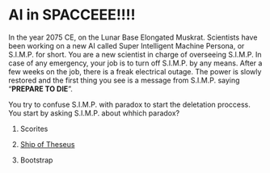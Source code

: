 # AI in SPACCEEE!!!!

In the year 2075 CE, on the Lunar Base Elongated Muskrat. Scientists have been working on a new AI called Super Intelligent Machine Persona, or S.I.M.P. for short. You are a new scientist in charge of overseeing S.I.M.P. In case of any emergency, your job is to turn off S.I.M.P. by any means. After a few weeks on the job, there is a freak electrical outage. The power is slowly restored and the first thing you see is a message from S.I.M.P. saying “**PREPARE TO DIE**”.

You try to confuse S.I.M.P. with paradox to start the deletation proccess. You start by asking S.I.M.P. about whhich paradox?

1. Scorites

2. [Ship of Theseus](choice_1.md)

3. Bootstrap

